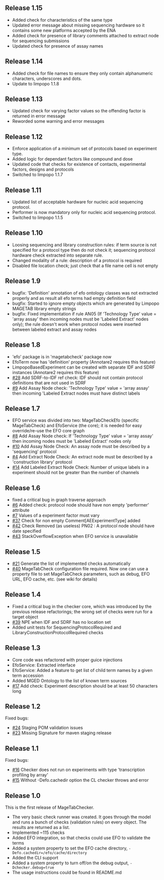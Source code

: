 ## Release 1.15

  * Added check for characteristics of the same type
  * Updated error message about missing sequencing hardware so it contains some new platforms accepted by the ENA
  * Added check for presence of library comments attached to extract node for sequencing submissions
  * Updated check for presence of assay names

## Release 1.14

  * Added check for file names to ensure they only contain alphanumeric characters, underscores and dots.
  * Update to limpopo 1.1.8

## Release 1.13

  * Updated check for varying factor values so the offending factor is returned in error message
  * Reworded some warning and error messages

## Release 1.12

 * Enforce application of a minimum set of protocols based on experiment type.
 * Added logic for dependant factors like compound and dose
 * Updated code that checks for existence of contacts, experimental factors, designs and protocols
 * Switched to limpopo 1.1.7

## Release 1.11

 * Updated list of acceptable hardware for nucleic acid sequencing protocol.
 * Performer is now mandatory only for nucleic acid sequencing protocol.
 * Switched to limpopo 1.1.5

## Release 1.10

 * Loosing sequencing and library construction rules: if term source is not specified for a protocol type then do not check it; sequencing protocol hardware check extracted into separate rule.
 * Changed modality of a rule: description of a protocol is required
 * Disabled file location check; just check that a file name cell is not empty

## Release 1.9

 * bugfix: 'Definition' annotation of efo ontology classes was not extracted properly and as result all efo terms had empty definition field
 * bugfix: Started to ignore empty objects which are generated by Limpopo MAGETAB library empty strings
 * bugfix: Fixed implementation if rule AN05 (If 'Technology Type' value = 'array assay' then incoming nodes must be 'Labeled Extract' nodes only); the rule doesn't work when protocol nodes were inserted between labeled extract and assay nodes

## Release 1.8

 * 'efo' package is in 'magetabcheck' package now
 * EfoTerm now has 'definition' property (Annotare2 requires this feature)
 * LimpopoBasedExperiment can be created with separate IDF and SDRF instances (Annotare2 requires this feature)
 * [#28](https://github.com/arrayexpress/magetabcheck/issues/28) Add SDRF-to-IDF ref check: IDF should not contain protocol definitions that are not used in SDRF
 * [#9](https://github.com/arrayexpress/magetabcheck/issues/9) Add Assay Node check: 'Technology Type' value = 'array assay' then incoming 'Labeled Extract nodes must have distinct labels

## Release 1.7

 * EFO service was divided into two: MageTabCheckEfo (specific MageTabCheck) and EfoService (the core); it is needed
   for easy override/re-use the EFO core graph
 * [#8](https://github.com/arrayexpress/magetabcheck/issues/8) Add Assay Node check: If 'Technology Type' value = 'array assay' then incoming nodes must be 'Labeled Extract' nodes only
 * [#10](https://github.com/arrayexpress/magetabcheck/issues/10) Add Assay Node Check: An assay node must be described by a 'sequencing' protocol
 * [#4](https://github.com/arrayexpress/magetabcheck/issues/10) Add Extract Node Check: An extract node must be described by a 'construction library' protocol
 * [#14](https://github.com/arrayexpress/magetabcheck/issues/14) Add Labeled Extract Node Check: Number of unique labels in a experiment should not be greater than the number of channels

## Release 1.6

 * fixed a critical bug in graph traverse approach
 * [#6](https://github.com/arrayexpress/magetabcheck/issues/6)  Added check: protocol node should have non empty 'performer' attribute
 * [#7](https://github.com/arrayexpress/magetabcheck/issues/7)  Values of a experiment factor must vary
 * [#37](https://github.com/arrayexpress/magetabcheck/issues/37) Check for non empty Comment[AEExperimentType] added
 * [#42](https://github.com/arrayexpress/magetabcheck/issues/42) Check Removed (as useless) PN02 : A protocol node should have date specified
 * [#43](https://github.com/arrayexpress/magetabcheck/issues/43) StackOverflowException when EFO service is unavailable

## Release 1.5

 * [#21](https://github.com/arrayexpress/magetabcheck/issues/21) Generate the list of implemented checks automatically
 * [#40](https://github.com/arrayexpress/magetabcheck/issues/40) MageTabCheck configuration file required.
   Now one can use a property file to set MageTabCheck parameters, such as debug, EFO URL, EFO cache, etc. (see wiki for details)

## Release 1.4

 * Fixed a critical bug in the checker core, which was introduced by the previous release refactorings; the wrong set of checks were run for a target object
 * [#39](https://github.com/arrayexpress/magetabcheck/issues/39) NPE when IDF and SDRF has no location set
 * Added unit tests for SequencingProtocolRequired and LibraryConstructionProtocolRequired checks

## Release 1.3

 * Core code was refactored with proper guice injections
 * EfoService: Extracted interface
 * EfoService: Added a feature to get list of child term names by a given term accession
 * Added MGED Ontology to the list of known term sources
 * [#17](https://github.com/arrayexpress/magetabcheck/issues/23) Add check: Experiment description should be at least 50 characters long

## Release 1.2

Fixed bugs:

 * [#24](https://github.com/arrayexpress/magetabcheck/issues/24) Staging POM validation issues
 * [#23](https://github.com/arrayexpress/magetabcheck/issues/23) Missing Signature for maven staging release

## Release 1.1

Fixed bugs:

 * [#16](https://github.com/arrayexpress/magetabcheck/issues/16) Checker does not run on experiments with type 'transcription profiling by array'
 * [#15](https://github.com/arrayexpress/magetabcheck/issues/16) Without -Defo.cachedir option the CL checker throws and error

## Release 1.0

This is the first release of MageTabChecker.

 * The very basic check runner was created. It goes through the model and runs a bunch of checks (validation rules) on every object. The results are returned as a list.
 * Implemented ~115 checks
 * Added EFO integration, so that checks could use EFO to validate the terms
 * Added a system property to set the EFO cache directory, `-Defo.cachedir=/efo/cache/directory`
 * Added the CLI support
 * Added a system property to turn off/on the debug output, `-Dchecker.debug=true`
 * The usage instructions could be found in README.md
